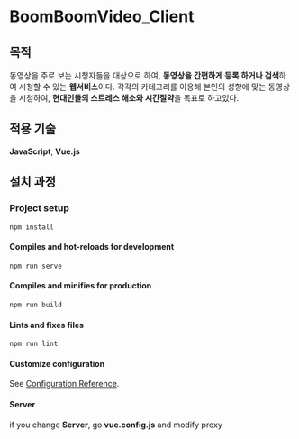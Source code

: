# BoomBoomVideo_Client

## 목적
동영상을 주로 보는 시청자들을 대상으로 하여, **동영상을 간편하게 등록 하거나 검색**하여 시청할 수 있는 **웹서비스**이다. 각각의 카테고리를 이용해 본인의 성향에 맞는 동영상을 시청하여, **현대인들의 스트레스 해소와 시간절약**을 목표로 하고있다. 

## 적용 기술
**JavaScript**, **Vue.js**

## 설치 과정

### Project setup
```
npm install
```

#### Compiles and hot-reloads for development
```
npm run serve
```

#### Compiles and minifies for production
```
npm run build
```

#### Lints and fixes files
```
npm run lint
```

#### Customize configuration
See [Configuration Reference](https://cli.vuejs.org/config/).  

#### Server
if you change **Server**, go **vue.config.js** and modify proxy
